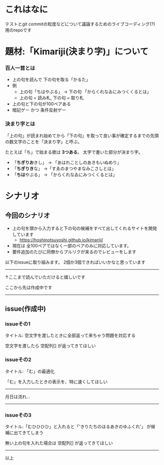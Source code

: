 # これはなに

テストとgit commitの粒度などについて議論するためのライブコーディング(?) 用のrepoです

#  題材:「Kimariji(決まり字)」について

### 百人一首とは

* 上の句を読んで 下の句を取る「かるた」
* 例
    * 上の句「ちはやぶる」 -> 下の句 「からくれなゐにみつくくるとは」
    * 上の句 = 読み札, 下の句 = 取り札
* 上の句と下の句が100ペアある
*  暗記ゲー かつ 条件反射ゲー


### 決まり字とは

「上の句」が読まれ始めてから「下の句」を取って良い事が確定するまでの先頭の数文字のことを「決まり字」と呼ぶ。

たとえば「ち」で始まる歌は **3つある**。 太字で書いた部分が決まり字。

* 「**ちぎりお**きし」 -> 「あはれことしのあきもいぬめり」
* 「**ちぎりき**な」 ->「すゑのまつやまなみこさしとは」
* 「**ちは**やぶる」 -> 「からくれなゐにみつくくるとは」

# シナリオ

## 今回のシナリオ

* 上の句を頭から入力すると下の句の候補をすべて出してくれるサイトを開発しています
    *   https://hoshinotsuyoshi.github.io/kimariji/ 
* 現在は 全100ペアではなく一部のペアのみに対応しています。
* 要件追加のたびに同僚からプルリクが来るのでレビューをします

以下のissueに取り組みます。 2個か3個できればいいかなと思っています

----

↑ここまで読んでいただけると嬉しいです

ここから先は作成中です

----

## issue(作成中)


### issueその1

タイトル:  空文字を渡したときに全部返って来ちゃう問題を対応する

空文字を渡したら 空配列[] が返ってきてほしい



###  issueその2

タイトル: 「む」の最適化

「む」を入力したときの表示を、特に速くしてほしい

------

月日は流れ...

------

###  issueその3

タイトル:「むひひひひ」と入れると「'きりたちのほるあきのゆふくれ'」 が候補に出てきてしまう

無い上の句を入れた場合は 空配列[] が返ってきてほしい


-------

以上
